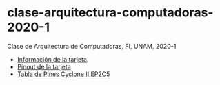 # clase-arquitectura-computadoras-2020-1
Clase de Arquitectura de Computadoras, FI, UNAM, 2020-1

- [Información de la tarjeta](https://naylampmechatronics.com/cpld-y-fpga/531-tarjeta-fpga-cycloneii-ep2c5t144.html).
- [Pinout de la tarjeta](https://hobbycomponents.com/images/forum/Altera_Cyclone_II_Diagram.png)
- [Tabla de Pines Cyclone II EP2C5](https://www.intel.com/content/dam/www/programmable/us/en/pdfs/literature/dp/cyclone2/ep2c5.pdf)
